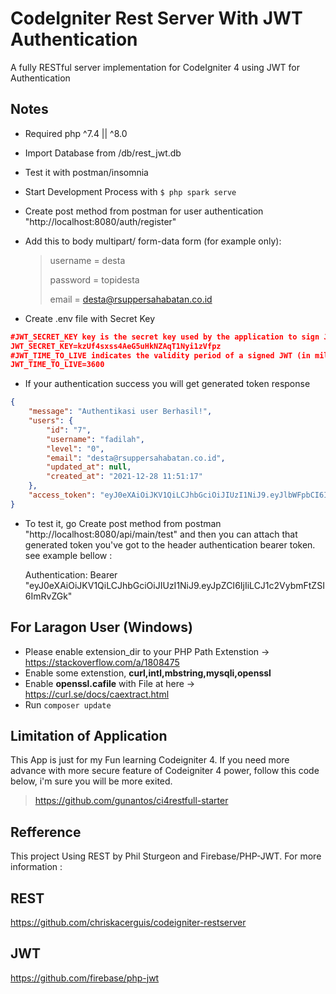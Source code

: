 # CodeIgniter Rest Server With JWT Authentication

A fully RESTful server implementation for CodeIgniter 4 using JWT for Authentication
## Notes

- Required php ^7.4 || ^8.0
- Import Database from /db/rest_jwt.db
- Test it with postman/insomnia
- Start Development Process with ```$ php spark serve```
- Create post method from postman for user authentication "http://localhost:8080/auth/register"
- Add this to body multipart/ form-data form (for example only):
	
	> username = desta
	>
	> password = topidesta
	>
	> email = desta@rsuppersahabatan.co.id

- Create .env file with Secret Key

```json
#JWT_SECRET_KEY key is the secret key used by the application to sign JWTS. Pick a stronger one for production.
JWT_SECRET_KEY=kzUf4sxss4AeG5uHkNZAqT1Nyi1zVfpz 
#JWT_TIME_TO_LIVE indicates the validity period of a signed JWT (in milliseconds)
JWT_TIME_TO_LIVE=3600
```

- If your authentication success you will get generated token response

```json
{
    "message": "Authentikasi user Berhasil!",
    "users": {
        "id": "7",
        "username": "fadilah",
        "level": "0",
        "email": "desta@rsuppersahabatan.co.id",
        "updated_at": null,
        "created_at": "2021-12-28 11:51:17"
    },
    "access_token": "eyJ0eXAiOiJKV1QiLCJhbGciOiJIUzI1NiJ9.eyJlbWFpbCI6ImRlc3RhQHJzdXBwZXJzYWhhYmF0YW4uY28uaWQiLCJpYXQiOjE2NDA2NjcwNzYsImV4cCI6MTY0MDY2NzA3Nn0.d-CNLV43q7wyIlxi32Hs9hbodPHJe_55P6Z_DBPfsRA"
}
```

- To test it, go Create post method from postman "http://localhost:8080/api/main/test" and then you can attach that generated token you've got to the header authentication bearer token. see example bellow :

	Authentication: Bearer "eyJ0eXAiOiJKV1QiLCJhbGciOiJIUzI1NiJ9.eyJpZCI6IjIiLCJ1c2VybmFtZSI6ImRvZGk"

## For Laragon User (Windows)

- Please enable extension_dir to your PHP Path Extenstion -> https://stackoverflow.com/a/1808475
- Enable some extenstion, **curl,intl,mbstring,mysqli,openssl**
- Enable **openssl.cafile** with File at here -> https://curl.se/docs/caextract.html
- Run ```composer update```

## Limitation of Application

This App is just for my Fun learning Codeigniter 4. If you need more advance with more secure feature of Codeigniter 4 power, follow this code below, i'm sure you will be more exited.

> https://github.com/gunantos/ci4restfull-starter

## Refference

This project Using REST by Phil Sturgeon and Firebase/PHP-JWT.
For more information :
## REST
https://github.com/chriskacerguis/codeigniter-restserver
## JWT
https://github.com/firebase/php-jwt
